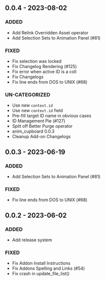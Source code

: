 ## 0.0.4 - 2023-08-02 
 
### ADDED 
- Add Relink Overridden Asset operator
- Add Selection Sets to Animation Panel (#81)

### FIXED 
- Fix selection was locked
- Fix Changelog Rendering (#125)
- Fix error when active ID is a coll
- Fix Changelogs
- Fix line ends from DOS to UNIX (#68)

### UN-CATEGORIZED 
- Use new `context.id`
- Use new `context.id` field
- Pre-fill target ID name in obvious cases
- ID Management Pie (#127)
- Split off Better Purge operator
- anim_cupboard 0.0.3
- Cleanup Add-on Changelogs

## 0.0.3 - 2023-06-19 
 
### ADDED 
- Add Selection Sets to Animation Panel (#81)

### FIXED 
- Fix line ends from DOS to UNIX (#68)

## 0.0.2 - 2023-06-02 
 
### ADDED 
- Add release system

### FIXED 
- Fix Addon Install Instructions
- Fix Addons Spelling and Links (#54)
- Fix crash in update_file_list()


